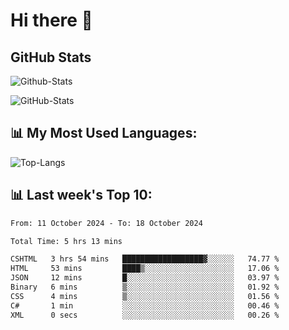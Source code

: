 # Hi there 👋

## GitHub Stats
![Github-Stats](https://github-readme-stats-sigma-five.vercel.app/api?username=ltorson&show_icons=true&theme=radical&count_private=true&show=reviews,discussions_started,discussions_answered,prs_merged,prs_merged_percentage)

![GitHub-Stats](https://github-readme-stats.vercel.app/api/wakatime?username=LeeTorson&theme=synthwave&size_weight=0.5&count_weight=0.5&title_color=36F9F6&langs_count=10&count_private=true)

## 📊 My Most Used Languages:
![Top-Langs](https://github-readme-stats-sigma-five.vercel.app/api/top-langs/?username=LTorson&layout=compact&langs_count=10)


## 📊 Last week's Top 10:
<!--START_SECTION:waka-->

```txt
From: 11 October 2024 - To: 18 October 2024

Total Time: 5 hrs 13 mins

CSHTML   3 hrs 54 mins   ██████████████████▓░░░░░░   74.77 %
HTML     53 mins         ████▒░░░░░░░░░░░░░░░░░░░░   17.06 %
JSON     12 mins         █░░░░░░░░░░░░░░░░░░░░░░░░   03.97 %
Binary   6 mins          ▒░░░░░░░░░░░░░░░░░░░░░░░░   01.92 %
CSS      4 mins          ▒░░░░░░░░░░░░░░░░░░░░░░░░   01.56 %
C#       1 min           ░░░░░░░░░░░░░░░░░░░░░░░░░   00.46 %
XML      0 secs          ░░░░░░░░░░░░░░░░░░░░░░░░░   00.26 %
```

<!--END_SECTION:waka-->
